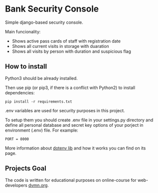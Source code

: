 
# Bank Security Console

Simple django-based security console.

Main funcionality:
- Shows active pass cards of staff with registration date
- Shows all current visits in storage with duaration
- Shows all visits by person with duration and suspicious flag

## How to install

Python3 should be already installed.

Then use pip (or pip3, if there is a conflict with Python2) to install dependencies:
```
pip install -r requirements.txt
```

.env variables are used for security purposes in this project.

To setup them you should create .env file in your settings.py directory
and define all personal database and secret key options of your porject in environment (.env) file.
For example:
```
PORT = 8000
```
More information about [dotenv lib](https://pypi.org/project/python-dotenv/) and how it works you can find on its page.

## Projects Goal

The code is written for educational purposes on online-course for web-developers [dvmn.org](https://dvmn.org/).
